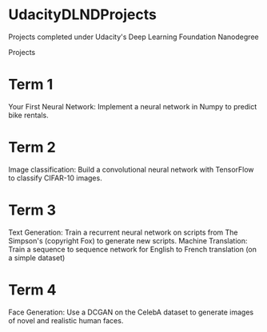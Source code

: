 # UdacityDLNDProjects
Projects completed under Udacity's Deep Learning Foundation Nanodegree

Projects
# Term 1
Your First Neural Network: Implement a neural network in Numpy to predict bike rentals.
# Term 2
Image classification: Build a convolutional neural network with TensorFlow to classify CIFAR-10 images.
# Term 3
Text Generation: Train a recurrent neural network on scripts from The Simpson's (copyright Fox) to generate new scripts.
Machine Translation: Train a sequence to sequence network for English to French translation (on a simple dataset)
# Term 4
Face Generation: Use a DCGAN on the CelebA dataset to generate images of novel and realistic human faces.
